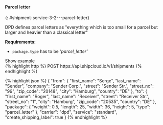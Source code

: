#### Parcel letter
{: #shipment-service-3-2---parcel-letter}

DPD defines parcel letters as "everything which is too small for a parcel but larger and heavier 
than a classical letter"

__Requirements:__

- `package.type` has to be _'parcel_letter'_

<a class="btn btn-primary" type="button" data-toggle="collapse" data-target="#{{include.carrier_interface}}_parcel_letter_togglebox_collapsable" aria-expanded="false" aria-controls="collapseExample">
  Show example
</a>

<div id="{{include.carrier_interface}}_parcel_letter_togglebox_collapsable" class="panel-collapse collapse">
<div class="well">
{% highlight http %}
POST https://api.shipcloud.io/v1/shipments
{% endhighlight %}

{% highlight json %}
{
  "from": {
    "first_name": "Serge",
    "last_name": "Sender",
    "company": "Sender Corp.",
    "street": "Sender Str.",
    "street_no": "99",
    "zip_code": "20148",
    "city": "Hamburg",
    "country": "DE"
  },
  "to": {
    "first_name": "Roger",
    "last_name": "Receiver",
    "street": "Receiver Str.",
    "street_no": "1",
    "city": "Hamburg",
    "zip_code": "20535",
    "country": "DE"
  },
  "package": {
    "weight": 0.5,
    "length": 25,
    "width": 36,
    "height": 5,
    "type": "parcel_letter"
  },
  "carrier": "dpd",
  "service": "standard",
  "create_shipping_label": true
}
{% endhighlight %}
</div>
</div>

